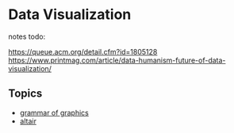 # Data Visualization


notes todo:

https://queue.acm.org/detail.cfm?id=1805128
https://www.printmag.com/article/data-humanism-future-of-data-visualization/

## Topics

- [grammar of graphics](./grammar-of-graphics.md)
- [altair](./altair.md)
